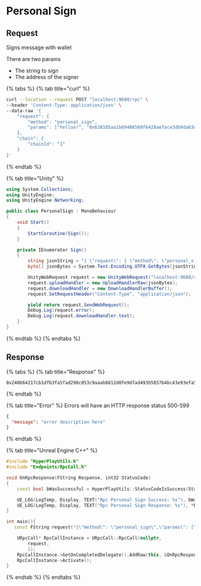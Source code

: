 # Personal Sign

## Request

Signs message with wallet

There are two params

- The string to sign
- The address of the signer

{% tabs %}
{% tab title="curl" %}

```bash
curl --location --request POST "localhost:9680/rpc" \
--header 'Content-Type: application/json' \
--data-raw '{
    "request": {
        "method": "personal_sign",
        "params": ["helloo!", "0x638105aa1b69406560f6428aeface3db9da83c64"]
    },
    "chain": {
        "chainId": "1"
    }
}'
```

{% endtab %}

{% tab title="Unity" %}

```csharp
using System.Collections;
using UnityEngine;
using UnityEngine.Networking;

public class PersonalSign : MonoBehaviour
{
    void Start()
    {
        StartCoroutine(Sign());
    }

    private IEnumerator Sign()
    {
        string jsonString = "{ \"request\": { \"method\": \"personal_sign\", \"params\": [\"helloo!\", \"0x638105aa1b69406560f6428aeface3db9da83c64\"] }, \"chain\": { \"chainId\": \"5\" } }";
        byte[] jsonBytes = System.Text.Encoding.UTF8.GetBytes(jsonString);

        UnityWebRequest request = new UnityWebRequest("localhost:9680/rpc", "POST");
        request.uploadHandler = new UploadHandlerRaw(jsonBytes);
        request.downloadHandler = new DownloadHandlerBuffer();
        request.SetRequestHeader("Content-Type", "application/json");

        yield return request.SendWebRequest();
        Debug.Log(request.error);
        Debug.Log(request.downloadHandler.text);
    }
}

```

{% endtab %}
{% endtabs %}

## Response

{% tabs %}
{% tab title="Response" %}

```
0x248664217cb1dfb3fa5fad290c053c9aaab8812d0fe9d7ad493b5857b4bc43e93efa51c1fdedff937d0b0919f8f6326c511e688a3fce631cd309b524f518bd081c
```

{% endtab %}

{% tab title="Error" %}
Errors will have an HTTP response status 500-599

```json
{
  "message": "error description here"
}
```

{% endtab %}

{% tab title="Unreal Engine C++" %}

```cpp
#include "HyperPlayUtils.h"
#include "Endpoints/RpcCall.h"

void OnRpcResponse(FString Response, int32 StatusCode)
{
	const bool bWasSuccessful = HyperPlayUtils::StatusCodeIsSuccess(StatusCode);

	UE_LOG(LogTemp, Display, TEXT("Rpc Personal Sign Success: %s"), bWasSuccessful ? "true" : "false");
	UE_LOG(LogTemp, Display, TEXT("Rpc Personal Sign Response: %s"), *Response);
}

int main(){
   const FString request("{\"method\": \"personal_sign\",\"params\": [\"helloo!\", \"0x638105aa1b69406560f6428aeface3db9da83c64\"]}")

	URpcCall* RpcCallInstance = URpcCall::RpcCall(nullptr,
		request,
		1);
	RpcCallInstance->GetOnCompletedDelegate().AddRaw(this, &OnRpcResponse);
	RpcCallInstance->Activate();
}
```

{% endtab %}
{% endtabs %}
